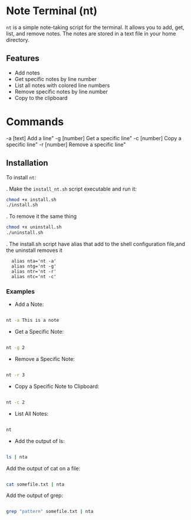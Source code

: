 # Note Terminal (nt)

`nt` is a simple note-taking script for the terminal. It allows you to add, get, list, and remove notes. The notes are stored in a text file in your home directory.

## Features

- Add notes
- Get specific notes by line number
- List all notes with colored line numbers
- Remove specific notes by line number
- Copy to the clipboard

# Commands

   -a [text]     Add a line"
   -g [number]   Get a specific line"
   -c [number]   Copy a specific line"
   -r [number]   Remove a specific line"


## Installation

To install `nt`:

. Make the `install_nt.sh` script executable and run it:

   ```sh
   chmod +x install.sh
   ./install.sh
   ```

. To remove it the same thing

   ```sh
   chmod +x uninstall.sh
   ./uninstall.sh
   ```
. The install.sh script have alias that add to the shell configuration file,and the uninstall removes it

 ```
   alias nta='nt -a'
   alias ntg='nt -g'
   alias ntr='nt -r'
   alias ntc='nt -c'
 ```
### Examples

- Add a Note:

```sh

nt -a This is a note
   ```
- Get a Specific Note:

```sh

nt -g 2
   ```
- Remove a Specific Note:

```sh

nt -r 3
   ```
- Copy a Specific Note to Clipboard:

```sh

nt -c 2
   ```
- List All Notes:

```sh

nt
   ```
- Add the output of ls:

```sh

ls | nta
   ```
Add the output of cat on a file:

```sh

cat somefile.txt | nta
   ```   
Add the output of grep:

```sh

grep "pattern" somefile.txt | nta
   ```
